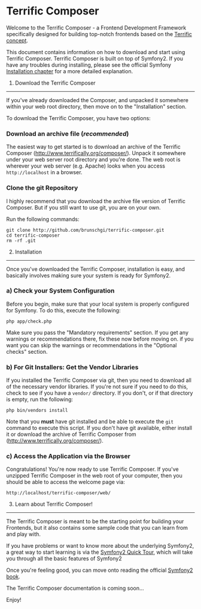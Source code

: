 Terrific Composer
=================

Welcome to the Terrific Composer - a Frontend Development Framework specifically
designed for building top-notch frontends based on the [Terrific concept](http://www.terrifically.org/).

This document contains information on how to download and start using Terrific Composer.
Terrific Composer is built on top of Symfony2. If you have any troubles during installing, please see
the official Symfony [Installation chapter](http://symfony.com/doc/current/book/installation.html)
for a more detailed explanation.

1) Download the Terrific Composer
---------------------------------

If you've already downloaded the Composer, and unpacked it somewhere
within your web root directory, then move on to the "Installation" section.

To download the Terrific Composer, you have two options:

### Download an archive file (*recommended*)

The easiest way to get started is to download an archive of the Terrific Composer
(http://www.terrifically.org/composer/). Unpack it somewhere under your web server root
directory and you're done. The web root is wherever your web server (e.g. Apache)
looks when you access `http://localhost` in a browser.

### Clone the git Repository

I highly recommend that you download the archive file version of Terrific Composer.
But if you still want to use git, you are on your own.

Run the following commands:

    git clone http://github.com/brunschgi/terrific-composer.git
    cd terrific-composer
    rm -rf .git

2) Installation
---------------

Once you've downloaded the Terrific Composer, installation is easy, and basically
involves making sure your system is ready for Symfony2.

### a) Check your System Configuration

Before you begin, make sure that your local system is properly configured
for Symfony. To do this, execute the following:

    php app/check.php

Make sure you pass the "Mandatory requirements" section. If you get any warnings or
recommendations there, fix these now before moving on.
if you want you can skip the warnings or recommendations in the "Optional checks" section.

### b) For Git Installers: Get the Vendor Libraries

If you installed the Terrific Composer via git, then you need to download all of the necessary
vendor libraries. If you're not sure if you need to do this, check to see if you have a ``vendor/`` directory.
If you don't, or if that directory is empty, run the following:

    php bin/vendors install

Note that you **must** have git installed and be able to execute the `git`
command to execute this script. If you don't have git available, either install
it or download the archive of Terrific Composer from (http://www.terrifically.org/composer/).

### c) Access the Application via the Browser

Congratulations! You're now ready to use Terrific Composer. If you've unzipped Terrific Composer
in the web root of your computer, then you should be able to access the welcome page via:

    http://localhost/terrific-composer/web/


3) Learn about Terrific Composer!
---------------------------------

The Terrific Composer is meant to be the starting point for building your Frontends,
but it also contains some sample code that you can learn from and play with.

If you have problems or want to know more about the underlying Symfony2, a great way to start learning
is via the [Symfony2 Quick Tour](http://symfony.com/doc/current/quick_tour/the_big_picture.html),
which will take you through all the basic features of Symfony2

Once you're feeling good, you can move onto reading the official
[Symfony2 book](http://symfony.com/doc/current/).

The Terrific Composer documentation is coming soon…

Enjoy!
